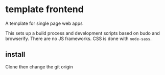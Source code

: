 # template frontend
A template for single page web apps

This sets up a build process and development scripts based on budo and browserify. There are no JS frameworks. CSS is done with `node-sass`.

## install
Clone then change the git origin

